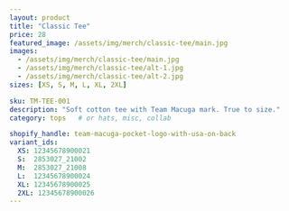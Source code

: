 ```yaml
---
layout: product
title: "Classic Tee"
price: 28
featured_image: /assets/img/merch/classic-tee/main.jpg
images:
  - /assets/img/merch/classic-tee/main.jpg
  - /assets/img/merch/classic-tee/alt-1.jpg
  - /assets/img/merch/classic-tee/alt-2.jpg
sizes: [XS, S, M, L, XL, 2XL]

sku: TM-TEE-001
description: "Soft cotton tee with Team Macuga mark. True to size."
category: tops   # or hats, misc, collab

shopify_handle: team-macuga-pocket-logo-with-usa-on-back
variant_ids:
  XS: 12345678900021
  S:  2853027_21002
  M:  2853027_21008
  L:  12345678900024
  XL: 12345678900025
  2XL: 12345678900026
---
```

